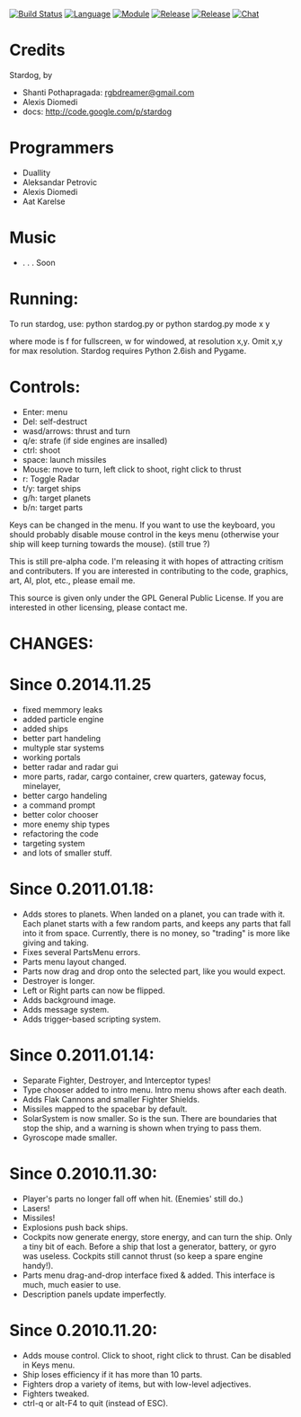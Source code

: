 [![Build Status](https://travis-ci.org/aaps/stardog.svg?branch=master)](https://travis-ci.org/aaps/stardog)
[![Language](https://img.shields.io/badge/language-python-blue.svg?style=flat
)](https://www.python.org)
[![Module](https://img.shields.io/badge/module-pygame-brightgreen.svg?style=flat
)](http://www.pygame.org/news.html)
[![Release](https://img.shields.io/badge/release-v0.6.3-orange.svg?style=flat
)](https://github.com/aaps/stardog)
[![Release](https://img.shields.io/badge/licence-gpl-blue.svg?style=flat
)](http://www.gnu.org/copyleft/gpl.html)
[![Chat](https://img.shields.io/badge/chat-gitter-blue.svg?style=flat
)](https://gitter.im/aaps/stardog)




Credits
===
Stardog, by 
* Shanti Pothapragada: rgbdreamer@gmail.com
* Alexis Diomedi
* docs: http://code.google.com/p/stardog

Programmers
===
* Duallity
* Aleksandar Petrovic
* Alexis Diomedi
* Aat Karelse

Music
===
* . . . Soon

Running:
===
To run stardog, use:
python stardog.py
or
python stardog.py mode x y

where mode is f for fullscreen, w for windowed, at resolution x,y.  Omit x,y for max resolution. 
Stardog requires Python 2.6ish and Pygame.

Controls:
===
* Enter: menu
* Del: self-destruct
* wasd/arrows: thrust and turn
* q/e: strafe (if side engines are insalled)
* ctrl: shoot
* space: launch missiles
* Mouse: move to turn, left click to shoot, right click to thrust
* r: Toggle Radar
* t/y: target ships
* g/h: target planets
* b/n: target parts

Keys can be changed in the menu. If you want to use the keyboard, you should probably disable mouse control in the keys menu (otherwise your ship will keep turning towards the mouse). (still true ?)

This is still pre-alpha code.  I'm releasing it with hopes of attracting critism and contributers.
If you are interested in contributing to the code, graphics, art, AI, plot, etc., please email me.

This source is given only under the GPL General Public License.  If you are interested in other licensing, please contact me. 


CHANGES:
===
Since 0.2014.11.25
===

* fixed memmory leaks
* added particle engine
* added ships
* better part handeling
* multyple star systems
* working portals
* better radar and radar gui
* more parts, radar, cargo container, crew quarters, gateway focus, minelayer, 
* better cargo handeling
* a command prompt
* better color chooser
* more enemy ship types
* refactoring the code
* targeting system
* and lots of smaller stuff.

Since 0.2011.01.18:
===

* Adds stores to planets.  When landed on a planet, you can trade with it.  Each planet starts with a few random parts, and keeps any parts that fall into it from space.  Currently, there is no money, so "trading" is more like giving and taking.
* Fixes several PartsMenu errors.
* Parts menu layout changed.
* Parts now drag and drop onto the selected part, like you would expect.
* Destroyer is longer.
* Left or Right parts can now be flipped.
* Adds background image.
* Adds message system.
* Adds trigger-based scripting system. 

Since 0.2011.01.14:
===

* Separate Fighter, Destroyer, and Interceptor types!
* Type chooser added to intro menu.  Intro menu shows after each death.
* Adds Flak Cannons and smaller Fighter Shields. 
* Missiles mapped to the spacebar by default.
* SolarSystem is now smaller.  So is the sun.  There are boundaries that stop the ship, and a warning is shown when trying to pass them.
* Gyroscope made smaller.

Since 0.2010.11.30:
===

* Player's parts no longer fall off when hit. (Enemies' still do.)
* Lasers!
* Missiles!
* Explosions push back ships. 
* Cockpits now generate energy, store energy, and can turn the ship.  Only a tiny bit of each.  Before a ship that lost a generator, battery, or gyro was useless.  Cockpits still cannot thrust (so keep a spare engine handy!).
* Parts menu drag-and-drop interface fixed & added.  This interface is much, much easier to use.
* Description panels update imperfectly.


Since 0.2010.11.20:
===

* Adds mouse control.  Click to shoot, right click to thrust.  Can be disabled in Keys menu. 
* Ship loses efficiency if it has more than 10 parts. 
* Fighters drop a variety of items, but with low-level adjectives. 
* Fighters tweaked. 
* ctrl-q or alt-F4 to quit (instead of ESC).


